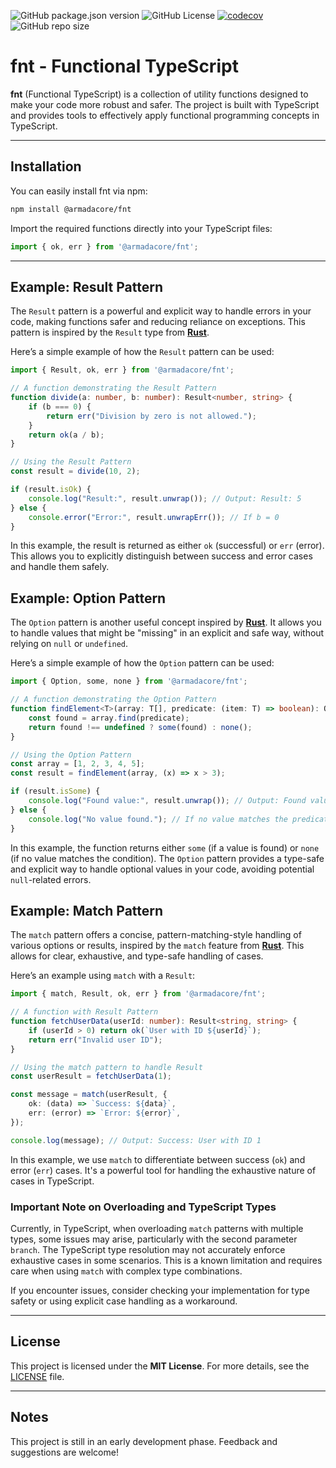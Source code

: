 ![GitHub package.json version](https://img.shields.io/github/package-json/v/armadacore/fnt)
![GitHub License](https://img.shields.io/github/license/armadacore/fnt)
[![codecov](https://codecov.io/gh/armadacore/fnt/graph/badge.svg?token=RKG5TLD6LJ)](https://codecov.io/gh/armadacore/fnt)
![GitHub repo size](https://img.shields.io/github/repo-size/armadacore/fnt)


# fnt - Functional TypeScript

**fnt** (Functional TypeScript) is a collection of utility functions designed to make your code more robust and safer. The project is built with TypeScript and provides tools to effectively apply functional programming concepts in TypeScript.

---

## Installation

You can easily install fnt via npm:

```bash
npm install @armadacore/fnt
```

Import the required functions directly into your TypeScript files:

```typescript
import { ok, err } from '@armadacore/fnt';
```

---

## Example: Result Pattern

The `Result` pattern is a powerful and explicit way to handle errors in your code, making functions safer and reducing reliance on exceptions. This pattern is inspired by the `Result` type from **[Rust](https://doc.rust-lang.org/std/result/)**.

Here’s a simple example of how the `Result` pattern can be used:

```typescript
import { Result, ok, err } from '@armadacore/fnt';

// A function demonstrating the Result Pattern
function divide(a: number, b: number): Result<number, string> {
    if (b === 0) {
        return err("Division by zero is not allowed.");
    }
    return ok(a / b);
}

// Using the Result Pattern
const result = divide(10, 2);

if (result.isOk) {
    console.log("Result:", result.unwrap()); // Output: Result: 5
} else {
    console.error("Error:", result.unwrapErr()); // If b = 0
}
```

In this example, the result is returned as either `ok` (successful) or `err` (error). This allows you to explicitly distinguish between success and error cases and handle them safely.

## Example: Option Pattern

The `Option` pattern is another useful concept inspired by **[Rust](https://doc.rust-lang.org/std/option/)**. It allows you to handle values that might be "missing" in an explicit and safe way, without relying on `null` or `undefined`.

Here’s a simple example of how the `Option` pattern can be used:

```typescript
import { Option, some, none } from '@armadacore/fnt';

// A function demonstrating the Option Pattern
function findElement<T>(array: T[], predicate: (item: T) => boolean): Option<T> {
    const found = array.find(predicate);
    return found !== undefined ? some(found) : none();
}

// Using the Option Pattern
const array = [1, 2, 3, 4, 5];
const result = findElement(array, (x) => x > 3);

if (result.isSome) {
    console.log("Found value:", result.unwrap()); // Output: Found value: 4
} else {
    console.log("No value found."); // If no value matches the predicate
}
```

In this example, the function returns either `some` (if a value is found) or `none` (if no value matches the condition). The `Option` pattern provides a type-safe and explicit way to handle optional values in your code, avoiding potential `null`-related errors.


## Example: Match Pattern

The `match` pattern offers a concise, pattern-matching-style handling of various options or results, inspired by the `match` feature from **[Rust](https://doc.rust-lang.org/rust-by-example/flow_control/match.html)**. This allows for clear, exhaustive, and type-safe handling of cases.

Here’s an example using `match` with a `Result`:

```typescript
import { match, Result, ok, err } from '@armadacore/fnt';

// A function with Result Pattern
function fetchUserData(userId: number): Result<string, string> {
    if (userId > 0) return ok(`User with ID ${userId}`);
    return err("Invalid user ID");
}

// Using the match pattern to handle Result
const userResult = fetchUserData(1);

const message = match(userResult, {
    ok: (data) => `Success: ${data}`,
    err: (error) => `Error: ${error}`,
});

console.log(message); // Output: Success: User with ID 1
```

In this example, we use `match` to differentiate between success (`ok`) and error (`err`) cases. It's a powerful tool for handling the exhaustive nature of cases in TypeScript.

### Important Note on Overloading and TypeScript Types
Currently, in TypeScript, when overloading `match` patterns with multiple types, some issues may arise, particularly with the second parameter `branch`. The TypeScript type resolution may not accurately enforce exhaustive cases in some scenarios. This is a known limitation and requires care when using `match` with complex type combinations.

If you encounter issues, consider checking your implementation for type safety or using explicit case handling as a workaround.

---

## License

This project is licensed under the **MIT License**. For more details, see the [LICENSE](./LICENSE) file.

---

## Notes

This project is still in an early development phase. Feedback and suggestions are welcome!